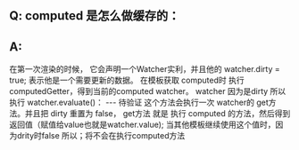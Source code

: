 ## Q: computed 是怎么做缓存的：
## A:
在第一次渲染的时候，
它会声明一个Watcher实利，并且他的 watcher.dirty = true; 表示他是一个需要更新的数据。
在模板获取 computed时 执行 computedGetter，得到当前的computed watcher。
watcher 因为是dirty 所以执行 watcher.evaluate()： --- 待验证
这个方法会执行一次 watcher的 get方法。并且把 dirty 重置为 false，
get方法 就是 执行 computed 的方法，然后得到返回值（赋值给value也就是watcher.value);
当其他模板继续使用这个值时，因为drity时false 所以；将不会在执行computed方法
